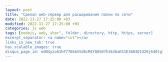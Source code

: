 ```yaml
---
layout: post
title: "Сделал web-сервер для расшаривания папки по сети"
date: 2022-11-27 17:25:00 +03
modified: 2022-11-27 17:25:00 +03
categories: js web
tags: [nodejs, web, shar", folder, directory, http, https, server]
excerpt_separator: <a name="cut"></a>
links_in_new_tab: true
has_scalable_images: true
disqus_page_id: edN4yzo61hF7766bVSd8cM4YQ0507h3636aK51E3603Q1U20j640lg738272E142
---
```


<a name="cut"></a>

